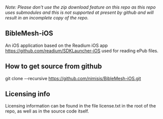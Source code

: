 _Note:  Please don't use the zip download feature on this repo as this repo uses submodules and this is not supported at present by github and will result in an incomplete copy of the repo._
 
## BibleMesh-iOS

An iOS application based on the Readium iOS app https://github.com/readium/SDKLauncher-iOS used for reading ePub files.

## How to get source from github

git clone --recursive https://github.com/nimisis/BibleMesh-iOS.git

Licensing info
----------------
Licensing information can be found in the file license.txt in the root of the repo, as well as in the source code itself.
